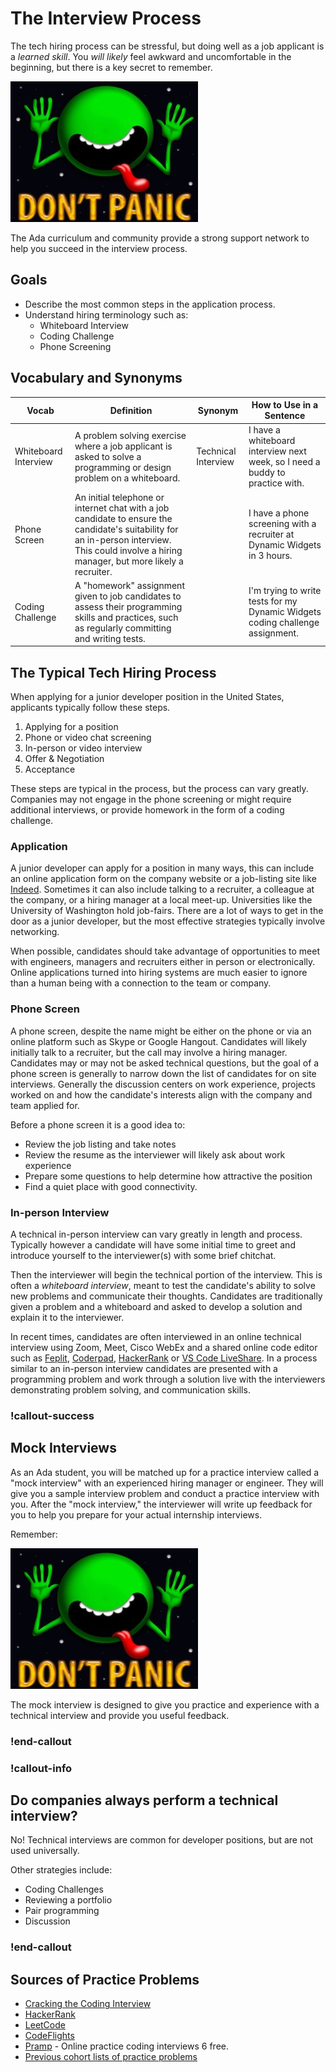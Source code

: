 # The Interview Process

The tech hiring process can be stressful, but doing well as a job applicant is a _learned skill_.  You _will likely_ feel awkward and uncomfortable in the beginning, but there is a key secret to remember.

![don't panic](/assets/interview-process_interview-introduction_dont-panic.jpg)

The Ada curriculum and community provide a strong support network to help you succeed in the interview process.

## Goals

- Describe the most common steps in the application process.
- Understand hiring terminology such as:
  - Whiteboard Interview
  - Coding Challenge
  - Phone Screening

## Vocabulary and Synonyms

| Vocab	|  Definition	| Synonym | How to Use in a Sentence |
|---	|---	|---	|---	|
|  Whiteboard Interview  	|  A problem solving exercise where a job applicant is asked to solve a programming or design problem on a whiteboard. 	|    Technical Interview	|   I have a whiteboard interview next week, so I need a buddy to practice with. 	|
| Phone Screen | An initial telephone or internet chat with a job candidate to ensure the candidate's suitability for an in-person interview.  This could involve a hiring manager, but more likely a recruiter. | &nbsp; | I have a phone screening with a recruiter at Dynamic Widgets in 3 hours. | 
| Coding Challenge | A "homework" assignment given to job candidates to assess their programming skills and practices, such as regularly committing and writing tests. |  | I'm trying to write tests for my Dynamic Widgets coding challenge assignment. 

## The Typical Tech Hiring Process

When applying for a junior developer position in the United States, applicants typically follow these steps.

1. Applying for a position
1. Phone or video chat screening
1. In-person or video interview
1. Offer & Negotiation
1. Acceptance

These steps are typical in the process, but the process can vary greatly.  Companies may not engage in the phone screening or might require additional interviews, or provide homework in the form of a coding challenge.

### Application

A junior developer can apply for a position in many ways, this can include an online application form on the company website or a job-listing site like [Indeed](https://www.indeed.com/q-Apply-jobs.html).  Sometimes it can also include talking to a recruiter, a colleague at the company, or a hiring manager at a local meet-up.  Universities like the University of Washington hold job-fairs.  There are a lot of ways to get in the door as a junior developer, but the most effective strategies typically involve networking.  

When possible, candidates should take advantage of opportunities to meet with engineers, managers and recruiters either in person or electronically.  Online applications turned into hiring systems are much easier to ignore than a human being with a connection to the team or company.

### Phone Screen

A phone screen, despite the name might be either on the phone or via an online platform such as Skype or Google Hangout.  Candidates will likely initially talk to a recruiter, but the call may involve a hiring manager.  Candidates may or may not be asked technical questions, but the goal of a phone screen is generally to narrow down the list of candidates for on site interviews.  Generally the discussion centers on work experience, projects worked on and how the candidate's interests align with the company and team applied for.

Before a phone screen it is a good idea to:

- Review the job listing and take notes
- Review the resume as the interviewer will likely ask about work experience
- Prepare some questions to help determine how attractive the position
- Find a quiet place with good connectivity.

### In-person Interview

A technical in-person interview can vary greatly in length and process.  Typically however a candidate will have some initial time to greet and introduce yourself to the interviewer(s) with some brief chitchat.  

Then the interviewer will begin the technical portion of the interview.  This is often a _whiteboard interview_, meant to test the candidate's ability to solve new problems and communicate their thoughts.  Candidates are traditionally given a problem and a whiteboard and asked to develop a solution and explain it to the interviewer.

In recent times, candidates are often interviewed in an online technical interview using Zoom, Meet, Cisco WebEx and a shared online code editor such as [Feplit](https://replit.com/), [Coderpad](https://coderpad.io/), [HackerRank](https://hackerrank.com/) or [VS Code LiveShare](https://docs.microsoft.com/en-us/visualstudio/liveshare/use/vscode).  In a process similar to an in-person interview candidates are presented with a programming problem and work through a solution live with the interviewers demonstrating problem solving, and communication skills.

<!-- available callout types: info, success, warning, danger, secondary  -->
### !callout-success

## Mock Interviews

As an Ada student, you will be matched up for a practice interview called a "mock interview" with an experienced hiring manager or engineer.  They will give you a sample interview problem and conduct a practice interview with you.  After the "mock interview," the interviewer will write up feedback for you to help you prepare for your actual internship interviews.

Remember:  

![don't panic](/assets/interview-process_interview-introduction_dont-panic.jpg)

The mock interview is designed to give you practice and experience with a technical interview and provide you useful feedback.

### !end-callout


### !callout-info

## Do companies always perform a technical interview?

No!  Technical interviews are common for developer positions, but are not used universally.

Other strategies include:

- Coding Challenges
- Reviewing a portfolio
- Pair programming
- Discussion

### !end-callout

## Sources of Practice Problems

- [Cracking the Coding Interview](http://www.crackingthecodinginterview.com/contents.html)
- [HackerRank](https://www.hackerrank.com/)
- [LeetCode](https://leetcode.com/)
- [CodeFlights](https://codefights.com/)
- [Pramp](https://www.pramp.com/) - Online practice coding interviews 6 free.
- [Previous cohort lists of practice problems](https://docs.google.com/spreadsheets/d/1fEDgUvF3e7VVVzlkrV2X6_5nqFA7_34B7FdWsZUDxZc/edit#gid=1999142690)
